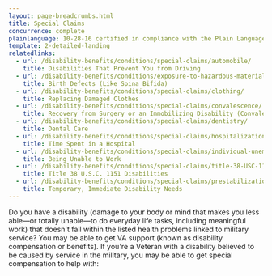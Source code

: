 ```yaml
---
layout: page-breadcrumbs.html
title: Special Claims
concurrence: complete
plainlanguage: 10-28-16 certified in compliance with the Plain Language Act
template: 2-detailed-landing
relatedlinks:
  - url: /disability-benefits/conditions/special-claims/automobile/
    title: Disabilities That Prevent You from Driving
  - url: /disability-benefits/conditions/exposure-to-hazardous-materials/birth-defects/index.html
    title: Birth Defects (Like Spina Bifida)
  - url: /disability-benefits/conditions/special-claims/clothing/
    title: Replacing Damaged Clothes
  - url: /disability-benefits/conditions/special-claims/convalescence/
    title: Recovery from Surgery or an Immobilizing Disability (Convalescence)
  - url: /disability-benefits/conditions/special-claims/dentistry/
    title: Dental Care
  - url: /disability-benefits/conditions/special-claims/hospitalization/
    title: Time Spent in a Hospital
  - url: /disability-benefits/conditions/special-claims/individual-unemployability
    title: Being Unable to Work
  - url: /disability-benefits/conditions/special-claims/title-38-USC-1151/
    title: Title 38 U.S.C. 1151 Disabilities
  - url: /disability-benefits/conditions/special-claims/prestabilization/
    title: Temporary, Immediate Disability Needs 
---
```



Do you have a disability (damage to your body or mind that makes you less able—or totally unable—to do everyday life tasks, including meaningful work) that doesn't fall within the listed health problems linked to military service? You may be able to get VA support (known as disability compensation or benefits). If you're a Veteran with a disability believed to be caused by service in the military, you may be able to get special compensation to help with:
